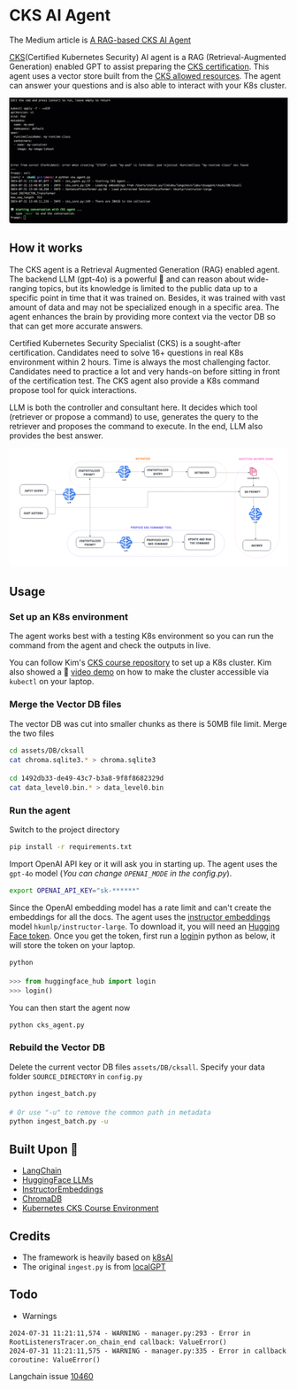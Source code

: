 # CKS AI Agent
The Medium article is [A RAG-based CKS AI Agent](https://medium.com/@yuxiaojian/a-rag-based-cks-ai-agent-b36a377b3457)


[CKS](https://www.cncf.io/training/certification/cks/)(Certified Kubernetes Security) AI agent is a RAG (Retrieval-Augmented Generation) enabled GPT to assist preparing the [CKS certification](https://training.linuxfoundation.org/certification/certified-kubernetes-security-specialist/). This agent uses a vector store built from the [CKS allowed resources](https://docs.linuxfoundation.org/tc-docs/certification/certification-resources-allowed#certified-kubernetes-security-specialist-cks). The agent can answer your questions and is also able to interact with your K8s cluster. 

<p align="center">
  <img src="assets/images/demo.gif">
</p>

## How it works
The CKS agent is a Retrieval Augmented Generation (RAG) enabled agent. The backend LLM (gpt-4o) is a powerful :brain: and can reason about wide-ranging topics, but its knowledge is limited to the public data up to a specific point in time that it was trained on. Besides, it was trained with vast amount of data and may not be specialized enough in a specific area. The agent enhances the brain by providing more context via the vector DB so that can get more accurate answers. 

Certified Kubernetes Security Specialist (CKS) is a sought-after certification. Candidates need to solve 16+ questions in real K8s environment within 2 hours. Time is always the most challenging factor. Candidates need to practice a lot and very hands-on before sitting in front of the certification test. The CKS agent also provide a K8s command propose tool for quick interactions. 

LLM is both the controller and consultant here. It decides which tool (retriever or propose a command) to use, generates the query to the retriever and proposes the command to execute. In the end, LLM also provides the best answer. 


<p align="center">
  <img src="assets/images/howitworks.png">
</p>


## Usage

### Set up an K8s environment
The agent works best with a testing K8s environment so you can run the command from the agent and check the outputs in live. 

You can follow Kim's [CKS course repository](https://github.com/killer-sh/cks-course-environment) to set up a K8s cluster. Kim also showed a 🎥 [video demo](https://youtu.be/d9xfB5qaOfg?t=14642) on how to make the cluster accessible via `kubectl` on your laptop. 

### Merge the Vector DB files
The vector DB was cut into smaller chunks as there is 50MB file limit. Merge the two files
```bash
cd assets/DB/cksall
cat chroma.sqlite3.* > chroma.sqlite3

cd 1492db33-de49-43c7-b3a8-9f8f8682329d
cat data_level0.bin.* > data_level0.bin
```

### Run the agent
Switch to the project directory
```bash
pip install -r requirements.txt
```

Import OpenAI API key or it will ask you in starting up. The agent uses the `gpt-4o` model (*You can change `OPENAI_MODE` in the config.py*). 
```bash 
export OPENAI_API_KEY="sk-******"
```

Since the OpenAI embedding model has a rate limit and can't create the embeddings for all the docs. The agent uses the [instructor embeddings](https://instructor-embedding.github.io/)  model `hkunlp/instructor-large`. To download it, you will need an [Hugging Face token](https://huggingface.co/docs/hub/en/security-tokens). Once you get the token, first run a [login](https://huggingface.co/docs/huggingface_hub/en/quick-start#:~:text=from%20huggingface_hub%20import%20login%0A%3E%3E%3E%20login())in python as below, it will store the token on your laptop.  

```python
python

>>> from huggingface_hub import login
>>> login()
```
You can then start the agent now
```bash
python cks_agent.py
```

### Rebuild the Vector DB
Delete the current vector DB files `assets/DB/cksall`. Specify your data folder `SOURCE_DIRECTORY` in `config.py`
```bash
python ingest_batch.py

# Or use "-u" to remove the common path in metadata
python ingest_batch.py -u
```


## Built Upon 🧩
- [LangChain](https://github.com/hwchase17/langchain)
- [HuggingFace LLMs](https://huggingface.co/models)
- [InstructorEmbeddings](https://instructor-embedding.github.io/)
- [ChromaDB](https://www.trychroma.com/)
- [Kubernetes CKS Course Environment](https://github.com/killer-sh/cks-course-environment)

## Credits
- The framework is heavily based on [k8sAI](https://github.com/argon-labs/k8sAI) 
- The original `ingest.py` is from [localGPT](https://github.com/PromtEngineer/localGPT)

## Todo

* Warnings
```
2024-07-31 11:21:11,574 - WARNING - manager.py:293 - Error in RootListenersTracer.on_chain_end callback: ValueError()
2024-07-31 11:21:11,575 - WARNING - manager.py:335 - Error in callback coroutine: ValueError()
```
Langchain issue [10460](https://github.com/langchain-ai/langchain/issues/10460)